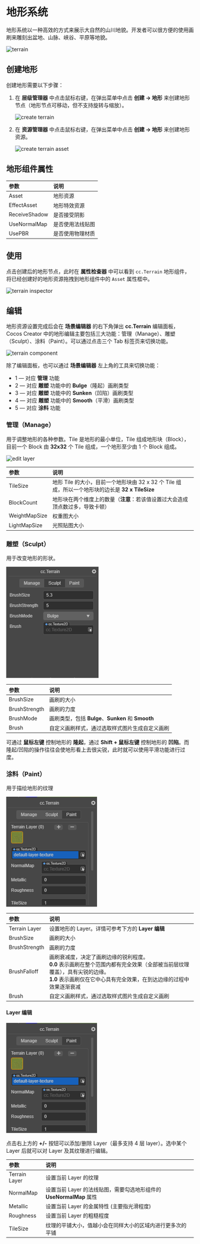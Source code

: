 # 地形系统

地形系统以一种高效的方式来展示大自然的山川地貌。开发者可以很方便的使用画刷来雕刻出盆地、山脉、峡谷、平原等地貌。

![terrain](./images/terrain.png)

## 创建地形

创建地形需要以下步骤：

1. 在 **层级管理器** 中点击鼠标右键，在弹出菜单中点击 **创建 -> 地形** 来创建地形节点（地形节点可移动，但不支持旋转与缩放）。

    ![create terrain](./images/create-terrain.png)

2. 在 **资源管理器** 中点击鼠标右键，在弹出菜单中点击 **创建 -> 地形** 来创建地形资源。

    ![create terrain asset](./images/createTerrainAsset.png)

## 地形组件属性

| 参数 | 说明 |
|:-----|:----|
| Asset | 地形资源 |
| EffectAsset | 地形特效资源 |
| ReceiveShadow | 是否接受阴影 |
| UseNormalMap | 是否使用法线贴图 |
| UsePBR | 是否使用物理材质 |

## 使用

点击创建后的地形节点，此时在 **属性检查器** 中可以看到 `cc.Terrain` 地形组件，将已经创建好的地形资源拖拽到地形组件中的 `Asset` 属性框中。

![terrain inspector](./images/terrain-inspector.png)

## 编辑

地形资源设置完成后会在 **场景编辑器** 的右下角弹出 **cc.Terrain** 编辑面板，Cocos Creator 中的地形编辑主要包括三大功能：管理（Manage）、雕塑（Sculpt）、涂料（Paint）。可以通过点击三个 Tab 标签页来切换功能。

![terrain component](./images/terrain-panel.png)

除了编辑面板，也可以通过 **场景编辑器** 左上角的工具来切换功能：
- 1 — 对应 **管理** 功能
- 2 — 对应 **雕塑** 功能中的 **Bulge**（隆起）画刷类型
- 3 — 对应 **雕塑** 功能中的 **Sunken**（凹陷）画刷类型
- 4 — 对应 **雕塑** 功能中的 **Smooth**（平滑）画刷类型
- 5 — 对应 **涂料** 功能

### 管理（Manage）

用于调整地形的各种参数。Tile 是地形的最小单位，Tile 组成地形块（Block），目前一个 Block 由 **32x32** 个 Tile 组成，一个地形至少由 1 个 Block 组成。

![edit layer](./images/terrain-manage.png)

| 参数 | 说明 |
| :--- | :-- |
| TileSize | 地形 Tile 的大小，目前一个地形块由 32 x 32 个 Tile 组成，所以一个地形块的边长是 **32 x TileSize** | 
| BlockCount | 地形块在两个维度上的数量（**注意**：若该值设置过大会造成顶点数过多，导致卡顿） | 
| WeightMapSize | 权重图大小 | 
| LightMapSize | 光照贴图大小 | 

### 雕塑（Sculpt）

用于改变地形的形状。

![edit layer](./images/terrain-sculpt.png)

| 参数 | 说明 |
| :--- | :--- |
| BrushSize     | 画刷的大小 |
| BrushStrength | 画刷的力度  |
| BrushMode | 画刷类型，包括 **Bulge**、**Sunken** 和 **Smooth** |
| Brush | 自定义画刷样式，通过选取样式图片生成自定义画刷 |

可通过 **鼠标左键** 控制地形的 **隆起**，通过 **Shift + 鼠标左键** 控制地形的 **凹陷**。而隆起/凹陷的操作往往会使地形看上去很尖锐，此时就可以使用平滑功能进行过度。

### 涂料（Paint）

用于描绘地形的纹理

![edit layer](./images/terrain-paint.png)

| 参数 | 说明 |
| :--- | :--- |
| Terrain Layer | 设置地形的 Layer。详情可参考下方的 **Layer 编辑** |
| BrushSize | 画刷的大小 |
| BrushStrength | 画刷的力度  |
| BrushFalloff | 画刷衰减度，决定了画刷边缘的锐利程度。<br>**0.0** 表示画刷在整个范围内都有完全效果（全部被当前层纹理覆盖），具有尖锐的边缘。<br>**1.0** 表示画刷仅在它中心具有完全效果，在到达边缘的过程中效果逐渐衰减 |
| Brush | 自定义画刷样式，通过选取样式图片生成自定义画刷 |

#### Layer 编辑

![edit layer](./images/terrain-paint.png)

点击右上方的 **+/-** 按钮可以添加/删除 Layer（最多支持 4 层 layer）。选中某个 Layer 后就可以对 Layer 及其纹理进行编辑。

| 参数 | 说明 |
| :--- | :--- |
| Terrain Layer | 设置当前 Layer 的纹理 |
| NormalMap | 设置当前 Layer 的法线贴图，需要勾选地形组件的 **UseNormalMap** 属性 |
| Metallic | 设置当前 Layer 的金属特性 (主要指光滑程度) |
| Roughness | 设置当前 Layer 的粗糙程度 |
| TileSize       | 纹理的平铺大小，值越小会在同样大小的区域内进行更多次的平铺 |
